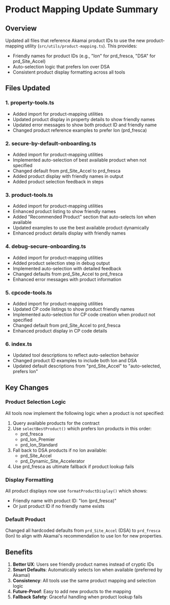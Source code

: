# Product Mapping Update Summary

## Overview
Updated all files that reference Akamai product IDs to use the new product-mapping utility (`src/utils/product-mapping.ts`). This provides:
- Friendly names for product IDs (e.g., "Ion" for prd_fresca, "DSA" for prd_Site_Accel)
- Auto-selection logic that prefers Ion over DSA
- Consistent product display formatting across all tools

## Files Updated

### 1. property-tools.ts
- Added import for product-mapping utilities
- Updated product display in property details to show friendly names
- Updated error messages to show both product ID and friendly name
- Changed product reference examples to prefer Ion (prd_fresca)

### 2. secure-by-default-onboarding.ts
- Added import for product-mapping utilities
- Implemented auto-selection of best available product when not specified
- Changed default from prd_Site_Accel to prd_fresca
- Added product display with friendly names in output
- Added product selection feedback in steps

### 3. product-tools.ts
- Added import for product-mapping utilities
- Enhanced product listing to show friendly names
- Added "Recommended Product" section that auto-selects Ion when available
- Updated examples to use the best available product dynamically
- Enhanced product details display with friendly names

### 4. debug-secure-onboarding.ts
- Added import for product-mapping utilities
- Added product selection step in debug output
- Implemented auto-selection with detailed feedback
- Changed defaults from prd_Site_Accel to prd_fresca
- Enhanced error messages with product information

### 5. cpcode-tools.ts
- Added import for product-mapping utilities
- Updated CP code listings to show product friendly names
- Implemented auto-selection for CP code creation when product not specified
- Changed default from prd_Site_Accel to prd_fresca
- Enhanced product display in CP code details

### 6. index.ts
- Updated tool descriptions to reflect auto-selection behavior
- Changed product ID examples to include both Ion and DSA
- Updated default descriptions from "prd_Site_Accel" to "auto-selected, prefers Ion"

## Key Changes

### Product Selection Logic
All tools now implement the following logic when a product is not specified:
1. Query available products for the contract
2. Use `selectBestProduct()` which prefers Ion products in this order:
   - prd_fresca
   - prd_Ion_Premier
   - prd_Ion_Standard
3. Fall back to DSA products if no Ion available:
   - prd_Site_Accel
   - prd_Dynamic_Site_Accelerator
4. Use prd_fresca as ultimate fallback if product lookup fails

### Display Formatting
All product displays now use `formatProductDisplay()` which shows:
- Friendly name with product ID: "Ion (prd_fresca)"
- Or just product ID if no friendly name exists

### Default Product
Changed all hardcoded defaults from `prd_Site_Accel` (DSA) to `prd_fresca` (Ion) to align with Akamai's recommendation to use Ion for new properties.

## Benefits
1. **Better UX**: Users see friendly product names instead of cryptic IDs
2. **Smart Defaults**: Automatically selects Ion when available (preferred by Akamai)
3. **Consistency**: All tools use the same product mapping and selection logic
4. **Future-Proof**: Easy to add new products to the mapping
5. **Fallback Safety**: Graceful handling when product lookup fails